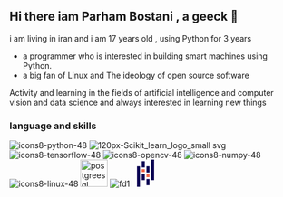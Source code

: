 ## Hi there iam Parham Bostani , a geeck 👋

i am living in iran and i am 17 years old , using Python for 3 years


- a programmer  who is interested in building smart machines using Python.
- a big fan of Linux and The ideology of open source software


Activity and learning in the fields of artificial intelligence and computer vision and data science and always interested in learning new things



### language and skills

![icons8-python-48](https://github.com/parhambt/parhambt/assets/124530126/1cbb1e94-d524-4cfa-b036-dee2cfb26ffb)     ![120px-Scikit_learn_logo_small svg](https://github.com/parhambt/parhambt/assets/124530126/133dde52-9615-4b73-ba8e-cc3ccd86912a)   ![icons8-tensorflow-48](https://github.com/parhambt/parhambt/assets/124530126/feb527eb-96c1-4fe9-9e32-04df267d6a7a)  ![icons8-opencv-48](https://github.com/parhambt/parhambt/assets/124530126/c904ea84-5fd7-4b03-a359-f7410d0c4d41)  ![icons8-numpy-48](https://github.com/parhambt/parhambt/assets/124530126/cb262607-c62e-4aae-853c-04d9d4754fb6)    ![icons8-linux-48](https://github.com/parhambt/parhambt/assets/124530126/8aa2fc77-50a8-492b-972d-c11f04dfb387)
<img width="48" height="48" src="https://img.icons8.com/color/48/postgreesql.png" alt="postgreesql"/>
![fd1](https://github.com/user-attachments/assets/82fb8188-5062-4670-9ad4-a0f8bcaa19e9)
<svg height="48" width="48" xmlns="http://www.w3.org/2000/svg" viewBox="76 64 297.006 471"><g fill-rule="evenodd"><path d="M321 242.017v178.017l25.75-.267 25.75-.267.253-177.75.253-177.75H321zM159 145.5V199h52V92h-52zM76 357v178h52V179H76zm164-124.017V287H292.017l-.258-53.75-.259-53.75-25.75-.267-25.75-.267zM159 365v54h52V311h-52zm81 88v54h52V399h-52z" fill="#0c0454"/><path d="M159 255.5V281h52v-51h-52zm81 88V369h52v-51h-52z" fill="#f36848"/></g></svg>
